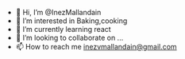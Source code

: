 - 👋 Hi, I’m @InezMallandain
- 👀 I’m interested in Baking,cooking
- 🌱 I’m currently learning react
- 💞️ I’m looking to collaborate on ...
- 📫 How to reach me inezvmallandain@gmail.com

<!---
InezMallandain/InezMallandain is a ✨ special ✨ repository because its `README.md` (this file) appears on your GitHub profile.
You can click the Preview link to take a look at your changes.
--->
